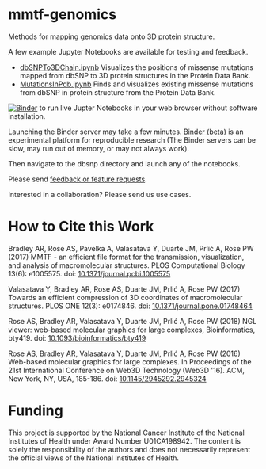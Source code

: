 # mmtf-genomics
Methods for mapping genomics data onto 3D protein structure.

A few example Jupyter Notebooks are available for testing and feedback.
* [dbSNPTo3DChain.ipynb](https://mybinder.org/v2/gh/sbl-sdsc/mmtf-genomics/master?filepath=dbsnp%2FdbSNPTo3DChain.ipynb) Visualizes the positions of missense mutations mapped from dbSNP to 3D protein structures in the Protein Data Bank. 
* [MutationsInPdb.ipynb](https://mybinder.org/v2/gh/sbl-sdsc/mmtf-genomics/master?filepath=dbsnp%2FMutationsInPdb.ipynb) Finds and visualizes existing missense mutations from dbSNP in protein structure from the Protein Data Bank. 

[![Binder](https://mybinder.org/badge.svg)](https://mybinder.org/v2/gh/sbl-sdsc/mmtf-genomics/master) to run live Jupter Notebooks in your web browser without software installation.

Launching the Binder server may take a few minutes. [Binder (beta)](https://mybinder.org/) is an experimental platform for reproducible research (The Binder servers can be slow, may run out of memory, or may not always work).

Then navigate to the dbsnp directory and launch any of the notebooks.

Please send [feedback or feature requests](https://github.com/sbl-sdsc/mmtf-genomics/issues).

Interested in a collaboration? Please send us use cases. 

# How to Cite this Work

Bradley AR, Rose AS, Pavelka A, Valasatava Y, Duarte JM, Prlić A, Rose PW (2017) MMTF - an efficient file format for the transmission, visualization, and analysis of macromolecular structures. PLOS Computational Biology 13(6): e1005575. doi: [10.1371/journal.pcbi.1005575](https://doi.org/10.1371/journal.pcbi.1005575)

Valasatava Y, Bradley AR, Rose AS, Duarte JM, Prlić A, Rose PW (2017) Towards an efficient compression of 3D coordinates of macromolecular structures. PLOS ONE 12(3): e0174846. doi: [10.1371/journal.pone.01748464](https://doi.org/10.1371/journal.pone.0174846)

Rose AS, Bradley AR, Valasatava Y, Duarte JM, Prlić A, Rose PW (2018) NGL viewer: web-based molecular graphics for large complexes, Bioinformatics, bty419. doi: [10.1093/bioinformatics/bty419](https://doi.org/10.1093/bioinformatics/bty419)

Rose AS, Bradley AR, Valasatava Y, Duarte JM, Prlić A, Rose PW (2016) Web-based molecular graphics for large complexes. In Proceedings of the 21st International Conference on Web3D Technology (Web3D '16). ACM, New York, NY, USA, 185-186. doi: [10.1145/2945292.2945324](https://doi.org/10.1145/2945292.2945324)

# Funding
This project is supported by the National Cancer Institute of the National Institutes of Health under Award Number U01CA198942. The content is solely the responsibility of the authors and does not necessarily represent the official views of the National Institutes of Health.
